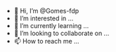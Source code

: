 - 👋 Hi, I’m @Gomes-fdp
- 👀 I’m interested in ...
- 🌱 I’m currently learning ...
- 💞️ I’m looking to collaborate on ...
- 📫 How to reach me ...

<!---
Gomes-fdp/Gomes-fdp is a ✨ special ✨ repository because its `README.md` (this file) appears on your GitHub profile.
You can click the Preview link to take a look at your changes.
--->
